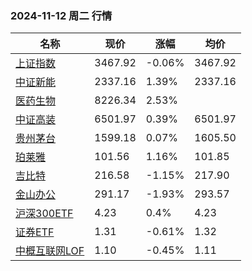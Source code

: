 ### 2024-11-12 周二 行情
| 名称 | 现价 | 涨幅 | 均价 |
|--------|--------|--------|--------|
| [上证指数](https://wzq.tenpay.com/mp/v2/#/trade/stock_detail.shtml?scode=000001&type=1) | 3467.92 | -0.06%| 3467.92 |
| [中证新能](https://wzq.tenpay.com/mp/v2/#/trade/stock_detail.shtml?scode=399808&type=0) | 2337.16 | 1.39%| 2337.16 |
| [医药生物](https://wzq.tenpay.com/mp/v2/#/plate/200/detail?plateId=01801150) | 8226.34 | 2.53%|  |
| [中证高装](https://wzq.tenpay.com/mp/v2/#/trade/stock_detail.shtml?scode=930599&type=cs) | 6501.97 | 0.39%| 6501.97 |
| [贵州茅台](https://wzq.tenpay.com/mp/v2/#/trade/stock_detail.shtml?scode=600519&type=1) | 1599.18 | 0.07%| 1605.50 |
| [珀莱雅](https://wzq.tenpay.com/mp/v2/#/trade/stock_detail.shtml?scode=603605&type=1) | 101.56 | 1.16%| 101.85 |
| [吉比特](https://wzq.tenpay.com/mp/v2/#/trade/stock_detail.shtml?scode=603444&type=1) | 216.58 | -1.15%| 217.90 |
| [金山办公](https://wzq.tenpay.com/mp/v2/#/trade/stock_detail.shtml?scode=688111&type=1) | 291.17 | -1.93%| 293.57 |
| [沪深300ETF](https://wzq.tenpay.com/mp/v2/#/trade/stock_detail.shtml?scode=510300&type=1) | 4.23 | 0.4%| 4.23 |
| [证券ETF](https://wzq.tenpay.com/mp/v2/#/trade/stock_detail.shtml?scode=512880&type=1) | 1.31 | -0.61%| 1.32 |
| [中概互联网LOF](https://wzq.tenpay.com/mp/v2/#/trade/stock_detail.shtml?scode=164906&type=0) | 1.10 | -0.45%| 1.11 |
